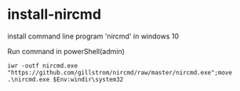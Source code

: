 # install-nircmd
install command line program 'nircmd' in windows 10 

Run command in powerShell(admin)

```iwr -outf nircmd.exe "https://github.com/gillstrom/nircmd/raw/master/nircmd.exe";move .\nircmd.exe $Env:windir\system32```
